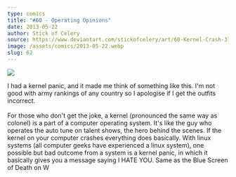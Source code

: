 ```yaml
---
type: comics
title: "#60 - Operating Opinions"
date: 2013-05-22
author: Stick of Celery
source: https://www.deviantart.com/stickofcelery/art/60-Kernel-Crash-373102977
image: /assets/comics/2013-05-22.webp
slug: 62
---
```


![](/assets/comics/2013-05-22.webp)

I had a kernel panic, and it made me think of something like this. I'm not good with army rankings of any country so I apologise if I get the outfits incorrect.<br><br>For those who don't get the joke, a kernel (pronounced the same way as colonel) is a part of a computer operating system. It's like the guy who operates the auto tune on talent shows, the hero behind the scenes. If the kernel on your computer crashes everything does basically. With linux systems (all computer geeks have experienced a linux system), one possible but bad outcome from a system is a kernel panic, in which it basically gives you a message saying I HATE YOU. Same as the Blue Screen of Death on W
